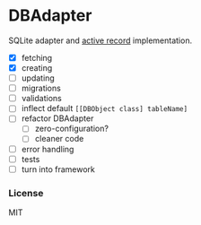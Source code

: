 # DBAdapter

SQLite adapter and [active record](http://en.wikipedia.org/wiki/Active_record_pattern) implementation.

- [x] fetching
- [x] creating
- [ ] updating
- [ ] migrations
- [ ] validations
- [ ] inflect default `[[DBObject class] tableName]`
- [ ] refactor DBAdapter
  - [ ] zero-configuration?
  - [ ] cleaner code
- [ ] error handling
- [ ] tests
- [ ] turn into framework

### License

MIT
